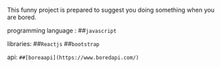 This funny project is prepared to suggest you doing something when you are bored.


programming language :
##`javascript`

libraries:
##`Reactjs`
##`bootstrap`

api:
`##[boreaapi](https://www.boredapi.com/)`
